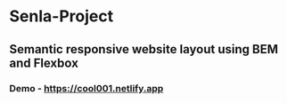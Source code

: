 # Senla-Project #
## Semantic responsive website layout using BEM and Flexbox 
### Demo - <https://cool001.netlify.app>